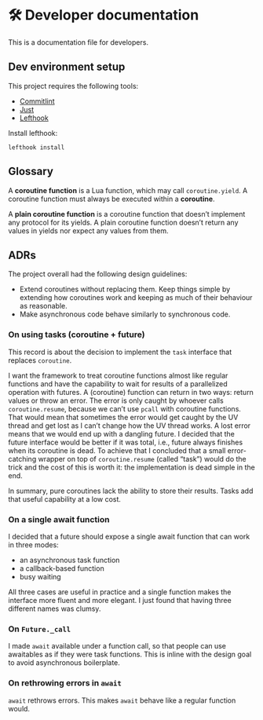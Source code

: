 # 🛠️ Developer documentation

This is a documentation file for developers.

## Dev environment setup

This project requires the following tools:

- [Commitlint]
- [Just]
- [Lefthook]

Install lefthook:

```shell
lefthook install
```

## Glossary

A **coroutine function** is a Lua function, which may call `coroutine.yield`.
A coroutine function must always be executed within a **coroutine**.

A **plain coroutine function** is a coroutine function that doesn’t implement
any protocol for its yields.
A plain coroutine function doesn’t return any values in yields nor expect any
values from them.

## ADRs

The project overall had the following design guidelines:

- Extend coroutines without replacing them. Keep things simple by extending how
  coroutines work and keeping as much of their behaviour as reasonable.
- Make asynchronous code behave similarly to synchronous code.

### On using tasks (coroutine + future)

This record is about the decision to implement the `task` interface that
replaces `coroutine`.

I want the framework to treat coroutine functions almost like regular functions
and have the capability to wait for results of a parallelized operation with futures.
A (coroutine) function can return in two ways: return values or throw
an error.
The error is only caught by whoever calls `coroutine.resume`, because we can’t
use `pcall` with coroutine functions.
That would mean that sometimes the error would get caught by the UV thread and
get lost as I can’t change how the UV thread works.
A lost error means that we would end up with a dangling future.
I decided that the future interface would be better if it was total, i.e.,
future always finishes when its coroutine is dead.
To achieve that I concluded that a small error-catching wrapper on top of
`coroutine.resume` (called “task”) would do the trick and the cost of this is
worth it: the implementation is dead simple in the end.

In summary, pure coroutines lack the ability to store their results.
Tasks add that useful capability at a low cost.

### On a single await function

I decided that a future should expose a single await function that can work in
three modes:

- an asynchronous task function
- a callback-based function
- busy waiting

All three cases are useful in practice and a single function makes the
interface more fluent and more elegant.
I just found that having three different names was clumsy.

### On `Future._call`

I made `await` available under a function call, so that people can use
awaitables as if they were task functions.
This is inline with the design goal to avoid asynchronous boilerplate.

### On rethrowing errors in `await`

`await` rethrows errors. This makes `await` behave like a regular function would.

[Commitlint]: https://github.com/conventional-changelog/commitlint
[Lefthook]: https://github.com/evilmartians/lefthook
[Just]: https://just.systems/
